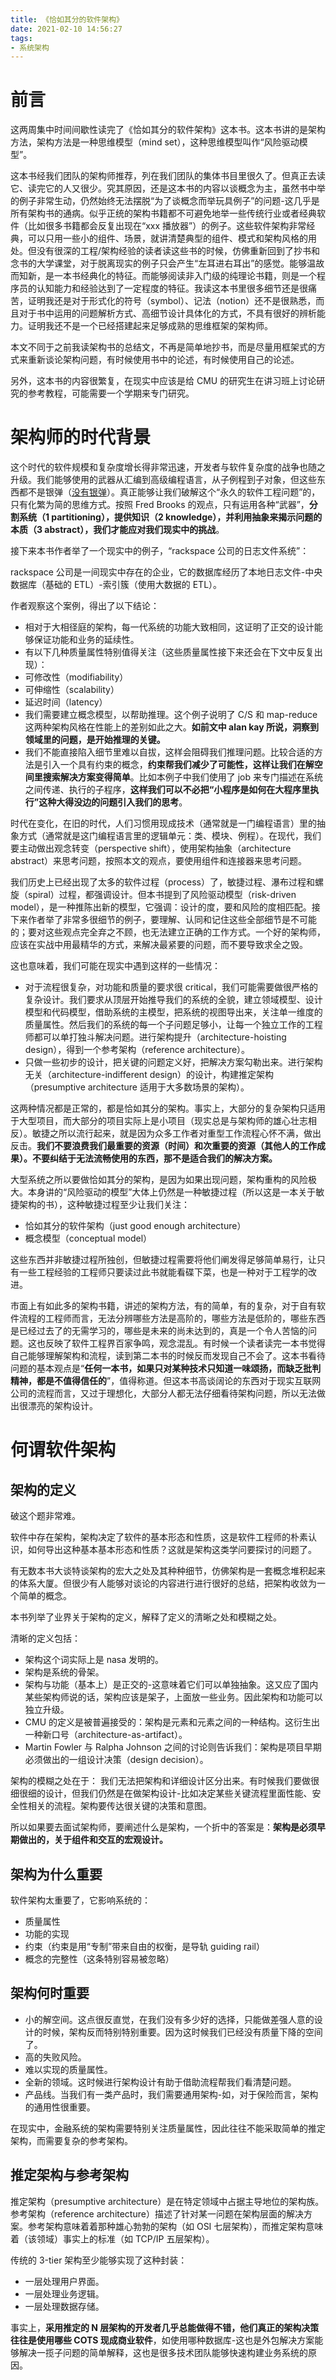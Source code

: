 ```yaml
---
title: 《恰如其分的软件架构》
date: 2021-02-10 14:56:27
tags:
- 系统架构
---
```

# 前言

这两周集中时间间歇性读完了《恰如其分的软件架构》这本书。这本书讲的是架构方法，架构方法是一种思维模型（mind set），这种思维模型叫作“风险驱动模型”。

这本书经我们团队的架构师推荐，列在我们团队的集体书目里很久了。但真正去读它、读完它的人又很少。究其原因，还是这本书的内容以谈概念为主，虽然书中举的例子非常生动，仍然始终无法摆脱“为了谈概念而举玩具例子”的问题-这几乎是所有架构书的通病。似乎正统的架构书籍都不可避免地举一些传统行业或者经典软件（比如很多书籍都会反复出现在“xxx 播放器”）的例子。这些软件架构非常经典，可以只用一些小的组件、场景，就讲清楚典型的组件、模式和架构风格的用处。但没有很深的工程/架构经验的读者读这些书的时候，仿佛重新回到了抄书和念书的大学课堂，对于脱离现实的例子只会产生“左耳进右耳出”的感觉。能够温故而知新，是一本书经典化的特征。而能够阅读非入门级的纯理论书籍，则是一个程序员的认知能力和经验达到了一定程度的特征。我读这本书里很多细节还是很痛苦，证明我还是对于形式化的符号（symbol）、记法（notion）还不是很熟悉，而且对于书中运用的问题解析方式、高细节设计具体化的方式，不具有很好的辨析能力。证明我还不是一个已经搭建起来足够成熟的思维框架的架构师。

本文不同于之前我读架构书的总结文，不再是简单地抄书，而是尽量用框架式的方式来重新谈论架构问题，有时候使用书中的论述，有时候使用自己的论述。

另外，这本书的内容很繁复，在现实中应该是给 CMU 的研究生在讲习班上讨论研究的参考教程，可能需要一个学期来专门研究。

# 架构师的时代背景

这个时代的软件规模和复杂度增长得非常迅速，开发者与软件复杂度的战争也随之升级。我们能够使用的武器从汇编到高级编程语言，从子例程到子对象，但这些东西都不是银弹（[没有银弹][1]）。真正能够让我们破解这个“永久的软件工程问题”的，只有化繁为简的思维方式。按照 Fred Brooks 的观点，只有运用各种“武器”，**分割系统（1 partitioning），提供知识（2 knowledge），并利用抽象来揭示问题的本质（3 abstract），我们才能应对我们现实中的挑战**。

接下来本书作者举了一个现实中的例子，“rackspace 公司的日志文件系统”：

rackspace 公司是一间现实中存在的企业，它的数据库经历了本地日志文件-中央数据库（基础的 ETL）-索引簇（使用大数据的 ETL）。

作者观察这个案例，得出了以下结论：

- 相对于大相径庭的架构，每一代系统的功能大致相同，这证明了正交的设计能够保证功能和业务的延续性。
- 有以下几种质量属性特别值得关注（这些质量属性接下来还会在下文中反复出现）：
 - 可修改性（modifiability）
 - 可伸缩性（scalability）
 - 延迟时间（latency）
- 我们需要建立概念模型，以帮助推理。这个例子说明了 C/S 和 map-reduce 这两种架构风格在性能上的差别如此之大。**如前文中 alan kay 所说，洞察到领域里的问题，是开始推理的关键。**
- 我们不能直接陷入细节里难以自拔，这样会阻碍我们推理问题。比较合适的方法是引入一个具有约束的概念，**约束帮我们减少了可能性，这样让我们在解空间里搜索解决方案变得简单**。比如本例子中我们使用了 job 来专门描述在系统之间传递、执行的子程序，**这样我们可以不必把“小程序是如何在大程序里执行”这种大得没边的问题引入我们的思考**。
 
时代在变化，在旧的时代，人们习惯用现成技术（通常就是一门编程语言）里的抽象方式（通常就是这门编程语言里的逻辑单元：类、模块、例程）。在现代，我们要主动做出观念转变（perspective shift），使用架构抽象（architecture abstract）来思考问题，按照本文的观点，要使用组件和连接器来思考问题。

我们历史上已经出现了太多的软件过程（process）了，敏捷过程、瀑布过程和螺旋（spiral）过程，都强调设计。但本书提到了风险驱动模型（risk-driven model），是一种推陈出新的模型，它强调：设计的度，要和风险的度相匹配。接下来作者举了非常多很细节的例子，要理解、认同和记住这些全部细节是不可能的；要对这些观点完全弃之不顾，也无法建立正确的工作方式。一个好的架构师，应该在实战中用最精华的方式，来解决最紧要的问题，而不要导致求全之毁。

这也意味着，我们可能在现实中遇到这样的一些情况：

- 对于流程很复杂，对功能和质量的要求很 critical，我们可能需要做很严格的复杂设计。我们要求从顶层开始推导我们的系统的全貌，建立领域模型、设计模型和代码模型，借助系统的主模型，把系统的视图导出来，关注单一维度的质量属性。然后我们的系统的每一个子问题足够小，让每一个独立工作的工程师都可以单打独斗解决问题。进行架构提升（architecture-hoisting design），得到一个参考架构（reference architecture）。
- 只做一些初步的设计，把关键的问题定义好，把解决方案勾勒出来。进行架构无关（architecture-indifferent design）的设计，构建推定架构（presumptive architecture 适用于大多数场景的架构）。

这两种情况都是正常的，都是恰如其分的架构。事实上，大部分的复杂架构只适用于大型项目，而大部分的项目实际上是小项目（现实总是与架构师的雄心壮志相反）。敏捷之所以流行起来，就是因为众多工作者对重型工作流程心怀不满，做出反击。**我们不要浪费我们最重要的资源（时间）和次重要的资源（其他人的工作成果）。不要纠结于无法流畅使用的东西，那不是适合我们的解决方案。**

大型系统之所以要做恰如其分的架构，是因为如果出现问题，架构重构的风险极大。本身讲的“风险驱动的模型”大体上仍然是一种敏捷过程（所以这是一本关于敏捷架构的书），这种敏捷过程至少让我们关注：

- 恰如其分的软件架构（just good enough architecture）
- 概念模型（conceptual model）

这些东西并非敏捷过程所独创，但敏捷过程需要将他们阐发得足够简单易行，让只有一些工程经验的工程师只要读过此书就能看碟下菜，也是一种对于工程学的改进。

市面上有如此多的架构书籍，讲述的架构方法，有的简单，有的复杂，对于自有软件流程的工程师而言，无法分辨哪些方法是高阶的，哪些方法是低阶的，哪些东西是已经过去了的无需学习的，哪些是未来的尚未达到的，真是一个令人苦恼的问题。这也反映了软件工程界百家争鸣，观念混乱。有时候一个读者读完一本书觉得自己能够理解架构和流程，读到第二本书的时候反而发现自己不会了。这本书看待问题的基本观点是“**任何一本书，如果只对某种技术只知道一味颂扬，而缺乏批判精神，都是不值得信任的**”，值得称道。但这本书高谈阔论的东西对于现实互联网公司的流程而言，又过于理想化，大部分人都无法仔细看待架构问题，所以无法做出很漂亮的架构设计。

# 何谓软件架构

## 架构的定义

破这个题非常难。

软件中存在架构，架构决定了软件的基本形态和性质，这是软件工程师的朴素认识，如何导出这种基本基本形态和性质？这就是架构这类学问要探讨的问题了。

有无数本书大谈特谈架构的宏大之处及其种种细节，仿佛架构是一套概念堆积起来的体系大厦。但很少有人能够对谈论的内容进行进行很好的总结，把架构收敛为一个简单的概念。

本书列举了业界关于架构的定义，解释了定义的清晰之处和模糊之处。

清晰的定义包括：

- 架构这个词实际上是 nasa 发明的。
- 架构是系统的骨架。
- 架构与功能（基本上）是正交的-这意味着它们可以单独抽象。这又应了国内某些架构师说的话，架构应该是架子，上面放一些业务。因此架构和功能可以独立升级。
- CMU 的定义是被普遍接受的：架构是元素和元素之间的一种结构。这衍生出一种新口号（architecture-as-artifact）。
- Martin Fowler 与 Ralpha Johnson 之间的讨论则告诉我们：架构是项目早期必须做出的一组设计决策（design decision）。

架构的模糊之处在于：
我们无法把架构和详细设计区分出来。有时候我们要做很细很细的设计，但我们仍然是在做架构设计-比如决定某些关键流程里面性能、安全性相关的流程。架构要传达很关键的决策和意图。

所以如果要去面试架构师，要阐述什么是架构，一个折中的答案是：**架构是必须早期做出的，关于组件和交互的宏观设计。**

## 架构为什么重要

软件架构太重要了，它影响系统的：

- 质量属性
- 功能的实现
- 约束（约束是用“专制”带来自由的权衡，是导轨 guiding rail）
- 概念的完整性（这条特别容易被忽略）

## 架构何时重要

- 小的解空间。这点很反直觉，在我们没有多少好的选择，只能做差强人意的设计的时候，架构反而特别特别重要。因为这时候我们已经没有质量下降的空间了。
- 高的失败风险。
- 难以实现的质量属性。
- 全新的领域。这时候进行架构设计有助于借助流程帮我们看清楚问题。
- 产品线。当我们有一类产品时，我们需要通用架构-如，对于保险而言，架构的通用性很重要。

在现实中，金融系统的架构需要特别关注质量属性，因此往往不能采取简单的推定架构，而需要复杂的参考架构。

## 推定架构与参考架构

推定架构（presumptive architecture）是在特定领域中占据主导地位的架构族。参考架构（reference architecture）描述了针对某一问题在架构层面的解决方案。参考架构意味着着那种雄心勃勃的架构（如 OSI 七层架构），而推定架构意味着（该领域）事实上的标准（如 TCP/IP 五层架构）。

传统的 3-tier 架构至少能够实现了这种封装：

- 一层处理用户界面。
- 一层处理业务逻辑。
- 一层处理数据存储。

事实上，**采用推定的 N 层架构的开发者几乎总能做得不错，他们真正的架构决策往往是使用哪些 COTS 现成商业软件**，如使用哪种数据库-这也是外包解决方案能够解决一揽子问题的简单解释，这也是很多技术团队能够快速构建业务系统的原因。

  [1]: https://baike.baidu.com/item/%E6%B2%A1%E6%9C%89%E9%93%B6%E5%BC%B9